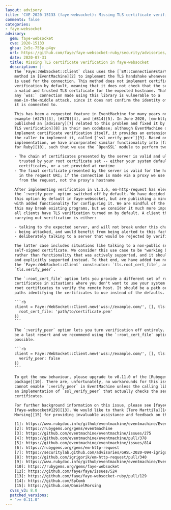 ```yaml
---
layout: advisory
title: 'CVE-2020-15133 (faye-websocket): Missing TLS certificate verification in faye-websocket'
comments: false
categories:
- faye-websocket
advisory:
  gem: faye-websocket
  cve: 2020-15133
  ghsa: 2v5c-755p-p4gv
  url: https://github.com/faye/faye-websocket-ruby/security/advisories/GHSA-2v5c-755p-p4gv
  date: 2020-07-31
  title: Missing TLS certificate verification in faye-websocket
  description: |-
    The `Faye::WebSocket::Client` class uses the [`EM::Connection#start_tls`][1]
    method in [EventMachine][2] to implement the TLS handshake whenever a `wss:` URL
    is used for the connection. This method does not implement certificate
    verification by default, meaning that it does not check that the server presents
    a valid and trusted TLS certificate for the expected hostname. That means that
    any `wss:` connection made using this library is vulnerable to a
    man-in-the-middle attack, since it does not confirm the identity of the server
    it is connected to.

    This has been a requested feature in EventMachine for many years now; see for
    example [#275][3], [#378][4], and [#814][5]. In June 2020, [em-http-request][6]
    published an [advisory][7] related to this problem and fixed it by [implementing
    TLS verification][8] in their own codebase; although EventMachine does not
    implement certificate verification itself, it provides an extension point for
    the caller to implement it, called [`ssl_verify_peer`][9]. Based on this
    implementation, we have incorporated similar functionality into [faye-websocket
    for Ruby][10], such that we use the `OpenSSL` module to perform two checks:

    - The chain of certificates presented by the server is valid and ultimately
      trusted by your root certificate set -- either your system default root
      certificates, or a set provided at runtime
    - The final certificate presented by the server is valid for the hostname used
      in the request URI; if the connection is made via a proxy we use the hostname
      from the request, not the proxy's hostname

    After implementing verification in v1.1.6, em-http-request has elected to leave
    the `:verify_peer` option switched off by default. We have decided to _enable_
    this option by default in faye-websocket, but are publishing a minor release
    with added functionality for configuring it. We are mindful of the fact that
    this may break existing programs, but we consider it much more important that
    all clients have TLS verification turned on by default. A client that is not
    carrying out verification is either:

    - talking to the expected server, and will not break under this change
    - being attacked, and would benefit from being alerted to this fact
    - deliberately talking to a server that would be rejected by verification

    The latter case includes situations like talking to a non-public server using a
    self-signed certificate. We consider this use case to be "working by accident",
    rather than functionality that was actively supported, and it should be properly
    and explicitly supported instead. To that end, we have added two new options to
    the `Faye::WebSocket::Client` constructor: `tls.root_cert_file`, and
    `tls.verify_peer`.

    The `:root_cert_file` option lets you provide a different set of root
    certificates in situations where you don't want to use your system's default
    root certificates to verify the remote host. It should be a path or an array of
    paths identifying the certificates to use instead of the defaults.

    ```rb
    client = Faye::WebSocket::Client.new('wss://example.com/', [], tls: {
      root_cert_file: 'path/to/certificate.pem'
    })
    ```

    The `:verify_peer` option lets you turn verification off entirely. This should
    be a last resort and we recommend using the `:root_cert_file` option if
    possible.

    ```rb
    client = Faye::WebSocket::Client.new('wss://example.com/', [], tls: {
      verify_peer: false
    })
    ```

    To get the new behaviour, please upgrade to v0.11.0 of the [Rubygems
    package][10]. There are, unfortunately, no workarounds for this issue, as you
    cannot enable `:verify_peer` in EventMachine unless the calling library contains
    an implementation of `ssl_verify_peer` that actually checks the server's
    certificates.

    For further background information on this issue, please see [faye#524][12] and
    [faye-websocket#129][13]. We would like to thank [Tero Marttila][14] and [Daniel
    Morsing][15] for providing invaluable assistance and feedback on this issue.

    [1]: https://www.rubydoc.info/github/eventmachine/eventmachine/EventMachine/Connection:start_tls
    [2]: https://rubygems.org/gems/eventmachine
    [3]: https://github.com/eventmachine/eventmachine/issues/275
    [4]: https://github.com/eventmachine/eventmachine/pull/378
    [5]: https://github.com/eventmachine/eventmachine/issues/814
    [6]: https://rubygems.org/gems/em-http-request
    [7]: https://securitylab.github.com/advisories/GHSL-2020-094-igrigorik-em-http-request
    [8]: https://github.com/igrigorik/em-http-request/pull/340
    [9]: https://www.rubydoc.info/github/eventmachine/eventmachine/EventMachine/Connection:ssl_verify_peer
    [10]: https://rubygems.org/gems/faye-websocket
    [12]: https://github.com/faye/faye/issues/524
    [13]: https://github.com/faye/faye-websocket-ruby/pull/129
    [14]: https://github.com/SpComb
    [15]: https://github.com/DanielMorsing
  cvss_v3: 8.0
  patched_versions:
  - ">= 0.11.0"
---
```

